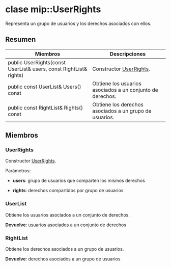 # <a name="class-mipuserrights"></a>clase mip::UserRights 
Representa un grupo de usuarios y los derechos asociados con ellos.
  
## <a name="summary"></a>Resumen
 Miembros                        | Descripciones                                
--------------------------------|---------------------------------------------
 public UserRights(const UserList& users, const RightList& rights)  |  Constructor [UserRights](class_mip_userrights.md).
 public const UserList& Users() const  |  Obtiene los usuarios asociados a un conjunto de derechos.
 public const RightList& Rights() const  |  Obtiene los derechos asociados a un grupo de usuarios.
  
## <a name="members"></a>Miembros
  
### <a name="userrights"></a>UserRights
Constructor [UserRights](class_mip_userrights.md).

Parámetros:  
* **users**: grupo de usuarios que comparten los mismos derechos 


* **rights**: derechos compartidos por grupo de usuarios


  
### <a name="userlist"></a>UserList
Obtiene los usuarios asociados a un conjunto de derechos.

  
**Devuelve**: usuarios asociados a un conjunto de derechos
  
### <a name="rightlist"></a>RightList
Obtiene los derechos asociados a un grupo de usuarios.

  
**Devuelve**: derechos asociados a un grupo de usuarios